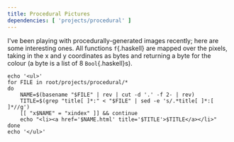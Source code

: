```yaml
---
title: Procedural Pictures
dependencies: [ 'projects/procedural' ]
---
```


I've been playing with procedurally-generated images recently; here are some interesting ones. All functions `f`{.haskell} are mapped over the pixels, taking in the x and y coordinates as bytes and returning a byte for the colour (a byte is a list of 8 `Bool`{.haskell}s).

```{.unwrap pipe="sh | pandoc -t json"}
echo '<ul>'
for FILE in root/projects/procedural/*
do
    NAME=$(basename "$FILE" | rev | cut -d '.' -f 2- | rev)
    TITLE=$(grep "title[ ]*:" < "$FILE" | sed -e 's/.*title[ ]*:[ ]*//g')
    [[ "x$NAME" = "xindex" ]] && continue
    echo "<li><a href='$NAME.html' title='$TITLE'>$TITLE</a></li>"
done
echo '</ul>'
```
